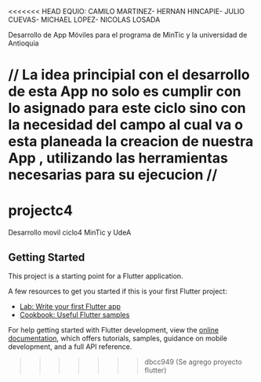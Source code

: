 <<<<<<< HEAD
EQUIO:
CAMILO MARTINEZ-
HERNAN HINCAPIE-
JULIO CUEVAS-
MICHAEL LOPEZ-
NICOLAS LOSADA

Desarrollo de App Móviles para el programa de MinTic y la universidad de Antioquia

**// La idea principial con el desarrollo de esta App no solo es cumplir con lo asignado para este ciclo sino con la necesidad del campo al cual va o esta planeada la creacion de nuestra App , utilizando las herramientas necesarias para su ejecucion //**
=======
# projectc4

Desarrollo movil ciclo4 MinTic y UdeA

## Getting Started

This project is a starting point for a Flutter application.

A few resources to get you started if this is your first Flutter project:

- [Lab: Write your first Flutter app](https://docs.flutter.dev/get-started/codelab)
- [Cookbook: Useful Flutter samples](https://docs.flutter.dev/cookbook)

For help getting started with Flutter development, view the
[online documentation](https://docs.flutter.dev/), which offers tutorials,
samples, guidance on mobile development, and a full API reference.
>>>>>>> dbcc949 (Se agrego proyecto flutter)
